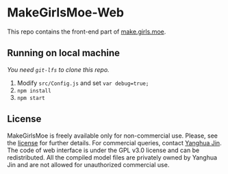 # MakeGirlsMoe-Web

This repo contains the front-end part of [make.girls.moe](http://make.girls.moe/).

## Running on local machine
*You need `git-lfs` to clone this repo.*

1. Modify `src/Config.js` and set `var debug=true;`
2. `npm install`
3. `npm start`

## License
MakeGirlsMoe is freely available only for non-commercial use. Please, see the [license](https://github.com/makegirlsmoe/makegirlsmoe_web/blob/master/LICENSE.txt">) for further details.
For commercial queries, contact [Yanghua Jin](mailto:yanghuajin94@gmail.com).
The code of web interface is under the GPL v3.0 license and can be redistributed.
All the compiled model files are privately owned by Yanghua Jin and are not allowed for unauthorized commercial use.
